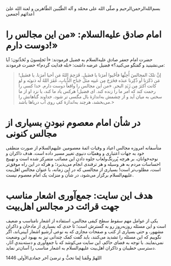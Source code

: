 بسم‌الله‌الرحمن‌الرحیم
و صلّی الله علی محمّد و آله الطّیّبین الطّاهرین
و لعنة الله علیٰ أعدائهم أجمعین
# امام صادق علیه‌السلام: «من این مجالس را دوست دارم!»
حضرت امام جعفر صادق علیه‌السلام به فضیل فرمودند: «أ تَجلِسونَ و تُحَدِّثون؛ آیا می‌نشینید و گفتگو می‌کنید؟» فضیل عرضه داشت: «بله فدایت گردم!» حضرت فرمودند:
> إنَّ تلکَ المجالسَ أُحِبُّها فأحْیوا أمرَنا یا فضَیل. فَرَحِمَ اللهُ مَن أحیا أمرَنا. یا فضَیل! مَن ذَکَرَنا أو ذُکِرنا عندَه فخَرَجَ مِن عَینِه مثلُ جَناحِ الذُّبابِ، غَفَرَ اللهُ لَه ذنوبَه و لو کانت أکثرَ مِن زَبَدِ البحر.
> «من این مجالس را واقعاً دوست دارم. خدا کسی را رحمت کند که امر ما را زنده کند. ای فضیل! هرکس یاد ما کند، یا نزد او از ما سخنی به میان آید و از چشمش به‌اندازۀ بال مگسی‌ تر شود، خداوند گناهانش را می‌بخشد، هرچند به‌اندازۀ کفِ روی آب دریاها باشد.>
# در شأن امام معصوم نبودنِ بسیاری از مجالس کنونی
متأسفانه امروزه مجالس اعیاد و وفیات ائمۀ معصومین علیهم‌السلام از صورت منطقی خود به جهات اعتباری و وهمیّات دنیوی تغییر مسیر داده است. 
هدف ذاکران و نوحه‌خوانان، بر هرچه پُررنگ‌‌ولعاب جلوه دادنِ این مصائب متمرکز شده است و تهییج احساسات مردم به هر وسیله و هر ترفندی انجام می‌پذیرد؛ و هرکه در این راه موفق‌تر است، مطلوب‌تر است! بسیاری از مجالسی که در این زمانه، با عنوان مجالس اهل‌بیت علیهم‌السلام برگزار می‌شود، در شأن و منزلت یک امام معصوم نیست.
# هدف این سایت: جمع‌آوری اشعار مناسب جهت قرائت در مجالس اهل‌بیت
یکی از عوامل مهم سقوط سطح کیفی مجالس، استفاده از اشعار نامناسب و ضعیف است و این مسئله روز‌به‌روز رو به گسترش است؛ تا حدی که بسیاری از مادحان و ذاکران مشهور، و حتی بسیاری از کتب و صفحات مجازی که به‌ نوعی آرشیو اشعار آیینی‌اند، اگر نگوییم که این مسئله را تشدید می‌کنند، باید گفت کمک چندانی نیز به بهبود این وضعیت نمی‌‌نمایند.
با توجه به فضای حاکم، این سایت می‌کوشد که با جمع‌آوری و دسته‌بندیِ آثار، دسترسی خطیبان و ذاکران اهل‌بیت علیهم‌السلام به اشعار مناسب را آسان‌تر نماید.

اللهمّ وفّقنا لِما تحبُّ و ترضیٰ
آخر جمادی‌الأولی 1446